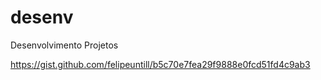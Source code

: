 # desenv
Desenvolvimento Projetos

https://gist.github.com/felipeuntill/b5c70e7fea29f9888e0fcd51fd4c9ab3

